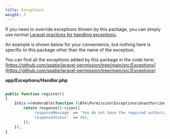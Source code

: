 ```yaml
---
title: Exceptions
weight: 3
---
```


If you need to override exceptions thrown by this package, you can simply use normal [Laravel practices for handling exceptions](https://laravel.com/docs/8.x/errors#rendering-exceptions).

An example is shown below for your convenience, but nothing here is specific to this package other than the name of the exception.

You can find all the exceptions added by this package in the code here: [https://github.com/spatie/laravel-permission/tree/main/src/Exceptions](https://github.com/spatie/laravel-permission/tree/main/src/Exceptions)


**app/Exceptions/Handler.php**
```php

public function register()
{
    $this->renderable(function (\Bfe\Permission\Exceptions\UnauthorizedException $e, $request) {
        return response()->json([
            'responseMessage' => 'You do not have the required authorization.',
            'responseStatus'  => 403,
        ]);
    });
}
```
